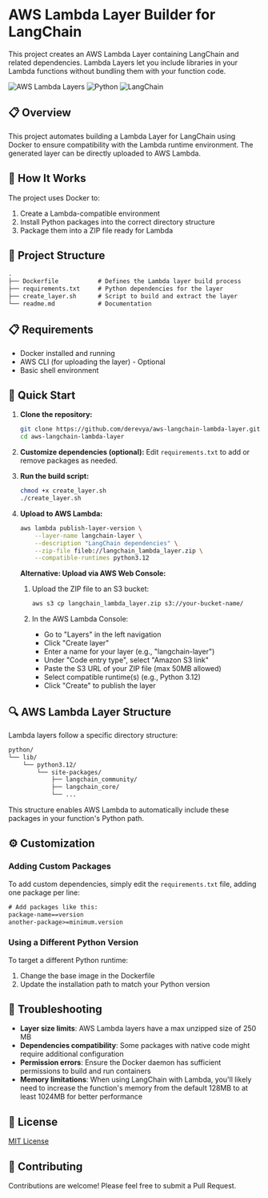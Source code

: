 # AWS Lambda Layer Builder for LangChain

This project creates an AWS Lambda Layer containing LangChain and related dependencies. Lambda Layers let you include libraries in your Lambda functions without bundling them with your function code.

![AWS Lambda Layers](https://img.shields.io/badge/AWS-Lambda%20Layers-orange)
![Python](https://img.shields.io/badge/Python-3.12-blue)
![LangChain](https://img.shields.io/badge/LangChain-Latest-green)

## 📋 Overview

This project automates building a Lambda Layer for LangChain using Docker to ensure compatibility with the Lambda runtime environment. The generated layer can be directly uploaded to AWS Lambda.

## 🔧 How It Works

The project uses Docker to:

1. Create a Lambda-compatible environment
2. Install Python packages into the correct directory structure
3. Package them into a ZIP file ready for Lambda

## 📁 Project Structure

```txt
.
├── Dockerfile           # Defines the Lambda layer build process
├── requirements.txt     # Python dependencies for the layer
├── create_layer.sh      # Script to build and extract the layer
└── readme.md            # Documentation
```

## 📋 Requirements

- Docker installed and running
- AWS CLI (for uploading the layer) - Optional
- Basic shell environment

## 🚀 Quick Start

1. **Clone the repository:**

   ```bash
   git clone https://github.com/derevya/aws-langchain-lambda-layer.git
   cd aws-langchain-lambda-layer
   ```

2. **Customize dependencies (optional):**
   Edit `requirements.txt` to add or remove packages as needed.

3. **Run the build script:**

   ```bash
   chmod +x create_layer.sh
   ./create_layer.sh
   ```

4. **Upload to AWS Lambda:**

   ```bash
   aws lambda publish-layer-version \
       --layer-name langchain-layer \
       --description "LangChain dependencies" \
       --zip-file fileb://langchain_lambda_layer.zip \
       --compatible-runtimes python3.12
   ```

   **Alternative: Upload via AWS Web Console:**

   1. Upload the ZIP file to an S3 bucket:

      ```bash
      aws s3 cp langchain_lambda_layer.zip s3://your-bucket-name/
      ```

   2. In the AWS Lambda Console:
      - Go to "Layers" in the left navigation
      - Click "Create layer"
      - Enter a name for your layer (e.g., "langchain-layer")
      - Under "Code entry type", select "Amazon S3 link"
      - Paste the S3 URL of your ZIP file (max 50MB allowed)
      - Select compatible runtime(s) (e.g., Python 3.12)
      - Click "Create" to publish the layer

## 🔍 AWS Lambda Layer Structure

Lambda layers follow a specific directory structure:

```txt
python/
└── lib/
    └── python3.12/
        └── site-packages/
            ├── langchain_community/
            ├── langchain_core/
            └── ...
```

This structure enables AWS Lambda to automatically include these packages in your function's Python path.

## ⚙️ Customization

### Adding Custom Packages

To add custom dependencies, simply edit the `requirements.txt` file, adding one package per line:

```txt
# Add packages like this:
package-name==version
another-package>=minimum.version
```

### Using a Different Python Version

To target a different Python runtime:

1. Change the base image in the Dockerfile
2. Update the installation path to match your Python version

## 🔧 Troubleshooting

- **Layer size limits**: AWS Lambda layers have a max unzipped size of 250 MB
- **Dependencies compatibility**: Some packages with native code might require additional configuration
- **Permission errors**: Ensure the Docker daemon has sufficient permissions to build and run containers
- **Memory limitations**: When using LangChain with Lambda, you'll likely need to increase the function's memory from the default 128MB to at least 1024MB for better performance

## 📄 License

[MIT License](LICENSE)

## 🤝 Contributing

Contributions are welcome! Please feel free to submit a Pull Request.
